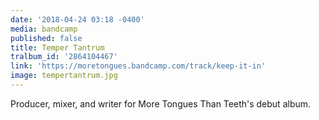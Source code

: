 ```yaml
---
date: '2018-04-24 03:18 -0400'
media: bandcamp
published: false
title: Temper Tantrum
tralbum_id: '2864104467'
link: 'https://moretongues.bandcamp.com/track/keep-it-in'
image: tempertantrum.jpg
---
```

Producer, mixer, and writer for More Tongues Than Teeth's debut album.